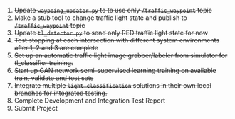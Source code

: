 1. ~~Update `waypoing_updater.py` to to use only `/traffic_waypoint` topic~~
2. ~~Make a stub tool to change traffic light state and publish to `/traffic_waypoint` topic~~
3. ~~Update `tl_detector.py` to send only RED traffic light state for now~~
4. ~~Test stopping at each intersection with different system environments after 1, 2 and 3 are complete~~
5. ~~Set up an automatic traffic light image grabber/labeler from simulator for tl_classifier training.~~
6. ~~Start up GAN network semi-supervised learning training on available train, validate and test sets~~
7. ~~Integrate multiple `light_classification` solutions in their own local branches for integrated testing.~~
8. Complete Development and Integration Test Report
9. Submit Project

